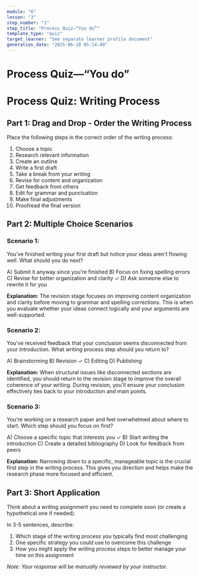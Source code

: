 ```yaml
---
module: "6"
lesson: "3"
step_number: "1"
step_title: "Process Quiz—“You do”"
template_type: "quiz"
target_learner: "See separate learner profile document"
generation_date: "2025-06-10 05:14:49"
---
```


# Process Quiz—“You do”

# Process Quiz: Writing Process

## Part 1: Drag and Drop - Order the Writing Process

Place the following steps in the correct order of the writing process:

1. Choose a topic
2. Research relevant information
3. Create an outline
4. Write a first draft
5. Take a break from your writing
6. Revise for content and organization
7. Get feedback from others
8. Edit for grammar and punctuation
9. Make final adjustments
10. Proofread the final version

## Part 2: Multiple Choice Scenarios

### Scenario 1:
You've finished writing your first draft but notice your ideas aren't flowing well.
What should you do next?

A) Submit it anyway since you're finished
B) Focus on fixing spelling errors
C) Revise for better organization and clarity ✓
D) Ask someone else to rewrite it for you

**Explanation:** The revision stage focuses on improving content organization and clarity before moving to grammar and spelling corrections. This is when you evaluate whether your ideas connect logically and your arguments are well-supported.

### Scenario 2:
You've received feedback that your conclusion seems disconnected from your introduction.
What writing process step should you return to?

A) Brainstorming
B) Revision ✓
C) Editing
D) Publishing

**Explanation:** When structural issues like disconnected sections are identified, you should return to the revision stage to improve the overall coherence of your writing. During revision, you'll ensure your conclusion effectively ties back to your introduction and main points.

### Scenario 3:
You're working on a research paper and feel overwhelmed about where to start.
Which step should you focus on first?

A) Choose a specific topic that interests you ✓
B) Start writing the introduction
C) Create a detailed bibliography
D) Look for feedback from peers

**Explanation:** Narrowing down to a specific, manageable topic is the crucial first step in the writing process. This gives you direction and helps make the research phase more focused and efficient.

## Part 3: Short Application

Think about a writing assignment you need to complete soon (or create a hypothetical one if needed). 

In 3-5 sentences, describe:
1. Which stage of the writing process you typically find most challenging
2. One specific strategy you could use to overcome this challenge
3. How you might apply the writing process steps to better manage your time on this assignment

*Note: Your response will be manually reviewed by your instructor.*